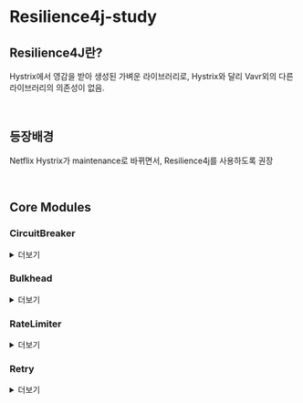 # Resilience4j-study

## Resilience4J란?  
Hystrix에서 영감을 받아 생성된 가벼운 라이브러리로, Hystrix와 달리 Vavr외의 다른 라이브러리의 의존성이 없음.

<br>

## 등장배경  
Netflix Hystrix가 maintenance로 바뀌면서, Resilience4j를 사용하도록 권장

<br>

## Core Modules

### CircuitBreaker
<details>
<summary>더보기</summary>
<div markdown="1">
 
  * 3가지의 정상 상태(CLOSED, OPEN, HALF_OPEN)와 특수 상태(DISABLED, FORCED_OPEN)로 구성된 유한 상태 머신(finite state machine)로 구현 됨  
  * sliding window를 사용하여 호출 결과를 집계 및 저장
  * count-based 과 time-based, 두 종류의 sliding window가 존재 <br><br>

     <b> sliding window란? </b>  
     * count-based sliding window  
        - 마지막 N번 호출 결과를 집계  
        - N개의 원형 배열로 구현 됨  
        - size=10 이면 measurements도 항상 10  
        - N개의 요청을 저장하고 aggregation 함  
        - total aggregation은 새로운 결과가 기록되면 가장 오래된 measurement이 제거되며, 업데이트 됨  
        - 스냅샷 검색시간 O(1)  
        - 메모리 소비는 O(N) 
        
    * time-based sliding window
        - 마지막 N초 호출 결과를 집계  
        - N개의 부분 집합(버킷) 원형 배열로 구현 됨  
        - size-10 이면 partial aggregation(bucket)도 항상 10  
        - head bucket 은 현재 초의 호출 결과에 대한 aggregation 저장  
        - 나머지 bucket은 나머지 초의 호출 결과에 대한 aggregation 저장  
        - total aggregation은 새로운 결과가 기록되면 가장 오래된 bucket이 제거되며, 업데이트 됨  
        - 스냅샷 검색시간 O(1)
        - 메모리 소비는 O(N)
    <br><br>
    
     <b> Failure rate and slow call rate threshold (실패율과 느린 호출률의 임계치)</b>  
     * CircuitBreaker의 상태는 실패율 또는 느린 호출률이 임계치와 같거나 그 이상일 때, OPEN 으로 변할 것
     * 기본적으로 모든 Exception은 실패로 집계
     * 실패율에 집계할 Exception을 정의할 수 있음
     * 실패/성공으로 집계하지 않는 Exception도 정의할 수 있음
     * 최소 호출수를 정의해야 실패율과 느린 호출률이 계산 됨
     * Circuit이 OPEN되면 CallNotPermittedException 발생하며, 호출을 거부
     * DISABLED, FORCED_OPEN 싱태에서는 Circuit Breaker events 가 발생하지 않으며, Metrics이 기록되지 않음  <br><br>
     
 * Circuit Breaker는 Thread Safe 함
     * Circuit Breaker 상태는 AtomicReference에 저장 됨  
     * atomic operations을 사용하여 상태를 업데이트 함
     * Sliding Window로 부터 snapshot을 읽거나 호출을 기록하는 것은 동기화 됨   
        --> 함수 호출을 동기화 하는 것은 아님
     * 오직 하나의 thread만 상태 및 sliding window를 update 할 수 있음
     * sliding window size = 15 라 해서, 15개의 호출만 동시 실행되는 것은 아님  
     * concurrent threads 수를 제한하고자할 시, Bulkhead 사용
     
 * CircuitBreakerRegistry  
     * Thread safe와 atomicity guarantee를 제공하는 ConcurrentHashMap의 기반 in memory CircuitBreakerRegistry가 제공 됨  
     * CircuitBreaker instance를 관리함(create and retrieve)
     
 * CircuitBreakerConfig  
     * CircuitBreakerConfig builder를 사용하여 custom한 global configration을 할 수 있음
     * | property | default | description |  
       |----------|---------------|-------------------|
       | failureRateThreshold | 50 | 실패율 임계치(%) |
       | slowCallRateThreshold | 100 | 느린 호출률 (%) <br> 100보다 크면 circuit open |
       | slowCallDurationThreshold | 60000 | 느린 호출로 판단하는 초 [ms] <br> slowCallRate를 증가 시킴 |
       | permittedNumberOfCallsInHalfOpenState | 10 | HalfOpenState 상태에서 허용되는 호출 수 |
       | slidingWindowType | COUNT_BASED | sliding window type <br> COUNT_BASED or TIME_BASED |
       | slidingWindowSize | 100 | 에러율을 계산하기 위한 최소 호출 수 | 
       | waitDurationInOpenState | 60000 | OPEN 에서 HALF OPEN으로 가기 전 CircuitBreaker의 대기 시간 |
       | automaticTransitionFromOpenToHalfOpenEnabled | false | true일 경우, waitDurationInOpenState 시간 이후 자동으로 OPEN에서 HALF OPEN으로 transition 됨 |
       | recordExceptions | empty | 실패로 기록할 Exception list |
       | ignoreExceptions | empty | 실패/성공으로 기록하지 않을 Exception list <br> recordExceptions에 있는 Exception일지라도 기록하지 않음 |


</div>
</details> 

### Bulkhead
<details>
<summary>더보기</summary>
<div markdown="1">  
  
  * 동시 실행(concurrent execution) 수를 제한할 수 있는 bulkhead pattern의 2가지 구현체를 제공  
       * SemaphoreBulkhead  
          - Semaphores 기반  
          - 다양한 Threading과 I/O model에서 잘 작동함  
          - "shadow" thread pool 옵션을 제공하지 않음  
          - correct thread pool size를 보장하는 것은 client의 책임 
            
       * FixedThreadPoolBulkhead 
          - bounded queue와 fixed thread pool 사용
  
  * BulkheadRegistry
      * in memory BulkheadRegistry 와 ThreadPoolBulkheadRegistry 제공
      * ThreadPoolBulkheadRegistry은 Bulkhead instance를 관리(create and retrieve)하는데 사용할 수 있음
 
  * BulkheadConfig
      * BulkheadConfig builder를 사용하여 custom한 global configration을 할 수 있음
      * | property | default | description |  
        |----------|---------------|-------------------|
        | maxConcurrentCalls | 25 | bulkhead에 의해 허용되는 최대 병렬 실행(parallel executions)량 |
        | maxWaitDuration | 0 | bulkhead가 가득찼을 때, 진입하고자 하는 Thread를 차단해야하는 최대 시간 |
        
  * ThreadPoolBulkheadConfig
      * ThreadPoolBulkheadConfig builder를 사용하여 custom한 global configration을 할 수 있음
      * | property | default | description |  
        |----------|---------------|-------------------|
        | maxThreadPoolSize | Runtime.getRuntime().availableProcessors() | Max thread pool size |
        | coreThreadPoolSize | Runtime.getRuntime().availableProcessors() - 1 | Core thread pool size | 
        | queueCapacity | 100 | Capacity of the queue |
        | keepAliveDuration | 20 | Thread가 Core수 보다 많을 때, idle thread가 종료되기 전 새 task를 기다리는 최대 시간[ms] |
                    
</div>
</details>

### RateLimiter  
<details>  
<summary>더보기</summary>      
<div markdown="1">  
  
  * 서비스의 고가용성 및 안정성을 수립하고 확장 가능한 API를 준비하기 위한 필수 기술  
  
  * 초과 요청에 대해서 거절하거나 나중에 실행하기 위한 Queue 생성, 또는 앞의 두가지 방식을 결합하여 사용 가능  
  
  * RateLimiter의 구현체
      * AtomicRateLimiter (AtomicReference 통해 state를 관리, Default)
      * SemaphoreBasedRateLimiter <br><br>
      * limitRefreshPeriod 후에 permissions refresh 하는 스케쥴러 포함
      * AtomicRateLimiter 구현체의 경우 RateLimiter가 사용되지 않는 경우 refresh를 skip 할 수 있도록 최적화 되어 있음
  
  * AtomicRateLimiter.State는 완전히 변경할 수 없음  
      * activeCycle - 마지막 호출에서 사용된 Cycle number  
      * activePermissions - 마지막 호출 후 사용 가능한 permission 수 (Can be negative if some permissions were reserved)  
      * nanosToWait - 마지막 호출에 대한 permission을 기다리는 nanoseconds 수
      
  * SemaphoreBasedRateLimiter
      * Semaphores 사용
    
  * RateLimiterRegistry
      * in memory RateLimiterRegistry는 RateLimite instance를 관리(create and retrieve)하는데 사용할 수 있음
      
  * RateLimiterConfig 
      * RateLimiterConfig builder를 사용하여 custom한 global configration을 할 수 있음
      * | property | default | description |  
        |----------|---------------|-------------------| 
        | timeoutDuration | 5 | thread가 permission을 기다리는 대기 시간[s] |
        | limitRefreshPeriod | 500 | limit refresh 기간이 지나면 rate limiter는 permission count를 limitForPeriod 값으로 재설정[ns] |
        | limitForPeriod | 50 | 한번의 limit refresh 기간 동안 사용 가능 한 permission 수 |
        
  * Runtime 시점에 rate limiter params을 변경하기 위해, changeTimeoutDuration와 changeLimitForPeriod를 사용 가능함
      * 현재 대기하고 있는 Thread 또는 현재 period permissions에 영향을 미치지 않음
      

</div>
</details>

### Retry

<details>  
<summary>더보기</summary>      
<div markdown="1">        
 
   * RetryRegistry
      * in memory RetryRegistry는 Retry instance를 관리(create and retrieve)하는데 사용할 수 있음

   * RetryConfig
      * RetryConfig builder를 사용하여 custom한 global configration을 할 수 있음
      * | property | default | description |  
        |----------|---------------|-------------------| 
        | maxAttempts | 3 | 최대 Retry 횟수 |
        | waitDuration | 500 | Retry 사이의 fixed 대기 시간[ms] |
        | intervalFunction | numOfAttempts -> waitDuration | Retry 실패 후, 대기 interval을 수정하는 function <br> 기본적으로, wait duration은 일정하게 유지 |
        | retryOnResultPredicate | result -> false | result를 Retry 해야하는지 판단하는 predicate <br> true : 재시도 |
        | retryOnExceptionPredicate | throwable -> true | Exception을 Retry 해야하는지 판단하는 predicate <br> true : 재시도 |
        | retryExceptions | empty | 실패로 기록되고, Retry 할 Exception list | 
        | ignoreExceptions | empty | ignore하고 Retry 하지 않는 Exception list |
          
   * IntervalFunction
      * Retry 사이에 fixed 대기 시간을 사용하지 않고, 모든 Retry에 대한 대기 시간을 계산하는데 IntervalFunction을 사용
      * IntervalFunction 생성을 간단하게 할 수 있는 factory method를 제공
         ~~~ java
         IntervalFunction defaultWaitInterval = IntervalFunction.ofDefaults();

         // This interval function is used internally when you only configure waitDuration  
         IntervalFunction fixedWaitInterval = IntervalFunction.of(Duration.ofSeconds(5));

         IntervalFunction intervalWithExponentialBackoff = IntervalFunction.ofExponentialBackoff();

         IntervalFunction intervalWithCustomExponentialBackoff 
                              = IntervalFunction.ofExponentialBackoff(IntervalFunction.DEFAULT_INITIAL_INTERVAL, 2d);

         IntervalFunction randomWaitInterval = IntervalFunction.ofRandomized();

         // Overwrite the default intervalFunction with your custom one
         RetryConfig retryConfig = RetryConfig.custom()
                                              .intervalFunction(intervalWithExponentialBackoff)
                                              .build();
         ~~~

</div>
</details>
